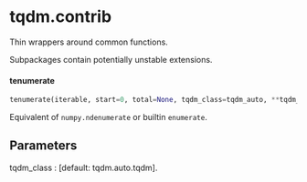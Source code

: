 <a name="tqdm.contrib"></a>
# tqdm.contrib

Thin wrappers around common functions.

Subpackages contain potentially unstable extensions.

<a name="tqdm.contrib.tenumerate"></a>
#### tenumerate

```python
tenumerate(iterable, start=0, total=None, tqdm_class=tqdm_auto, **tqdm_kwargs)
```

Equivalent of `numpy.ndenumerate` or builtin `enumerate`.

Parameters
----------
tqdm_class  : [default: tqdm.auto.tqdm].

